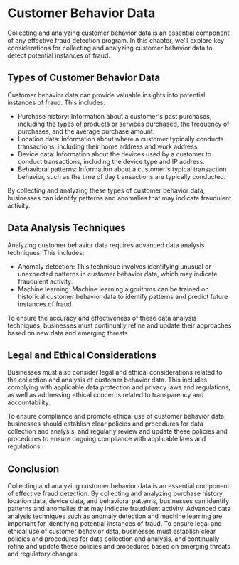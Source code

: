 Customer Behavior Data
========================================================================

Collecting and analyzing customer behavior data is an essential component of any effective fraud detection program. In this chapter, we'll explore key considerations for collecting and analyzing customer behavior data to detect potential instances of fraud.

Types of Customer Behavior Data
-------------------------------

Customer behavior data can provide valuable insights into potential instances of fraud. This includes:

* Purchase history: Information about a customer's past purchases, including the types of products or services purchased, the frequency of purchases, and the average purchase amount.
* Location data: Information about where a customer typically conducts transactions, including their home address and work address.
* Device data: Information about the devices used by a customer to conduct transactions, including the device type and IP address.
* Behavioral patterns: Information about a customer's typical transaction behavior, such as the time of day transactions are typically conducted.

By collecting and analyzing these types of customer behavior data, businesses can identify patterns and anomalies that may indicate fraudulent activity.

Data Analysis Techniques
------------------------

Analyzing customer behavior data requires advanced data analysis techniques. This includes:

* Anomaly detection: This technique involves identifying unusual or unexpected patterns in customer behavior data, which may indicate fraudulent activity.
* Machine learning: Machine learning algorithms can be trained on historical customer behavior data to identify patterns and predict future instances of fraud.

To ensure the accuracy and effectiveness of these data analysis techniques, businesses must continually refine and update their approaches based on new data and emerging threats.

Legal and Ethical Considerations
--------------------------------

Businesses must also consider legal and ethical considerations related to the collection and analysis of customer behavior data. This includes complying with applicable data protection and privacy laws and regulations, as well as addressing ethical concerns related to transparency and accountability.

To ensure compliance and promote ethical use of customer behavior data, businesses should establish clear policies and procedures for data collection and analysis, and regularly review and update these policies and procedures to ensure ongoing compliance with applicable laws and regulations.

Conclusion
----------

Collecting and analyzing customer behavior data is an essential component of effective fraud detection. By collecting and analyzing purchase history, location data, device data, and behavioral patterns, businesses can identify patterns and anomalies that may indicate fraudulent activity. Advanced data analysis techniques such as anomaly detection and machine learning are important for identifying potential instances of fraud. To ensure legal and ethical use of customer behavior data, businesses must establish clear policies and procedures for data collection and analysis, and continually refine and update these policies and procedures based on emerging threats and regulatory changes.
